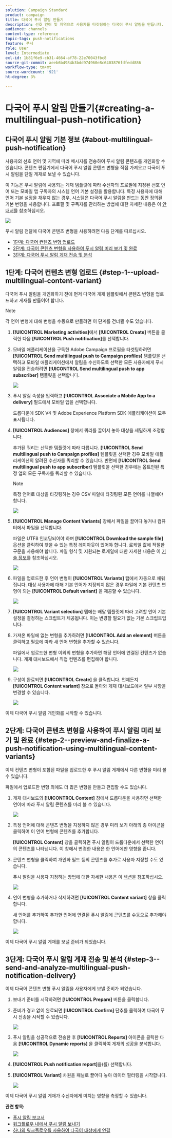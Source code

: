 ```yaml
---
solution: Campaign Standard
product: campaign
title: 다국어 푸시 알림 만들기
description: 선호 언어 및 지역으로 사용자를 타깃팅하는 다국어 푸시 알림을 만듭니다.
audience: channels
content-type: reference
topic-tags: push-notifications
feature: 푸시
role: User
level: Intermediate
exl-id: 1b81f6e9-cb31-4664-af78-22e70043fbc8
source-git-commit: aeeb6b4984b3bdd974960e8c6403876fdfedd886
workflow-type: tm+mt
source-wordcount: '921'
ht-degree: 3%

---
```


# 다국어 푸시 알림 만들기{#creating-a-multilingual-push-notification}

## 다국어 푸시 알림 기본 정보 {#about-multilingual-push-notification}

사용자의 선호 언어 및 지역에 따라 메시지를 전송하여 푸시 알림 콘텐츠를 개인화할 수 있습니다. 콘텐츠 편집기에서 다국어 푸시 알림 콘텐츠 변형을 직접 가져오고 다국어 푸시 알림을 단일 게재로 보낼 수 있습니다.

이 기능은 푸시 알림에 사용되는 게재 템플릿에 따라 수신자의 프로필에 지정된 선호 언어 또는 모바일 앱 구독자의 시스템 언어 기본 설정을 활용합니다. 특정 사용자에 대해 언어 기본 설정을 채우지 않는 경우, 시스템은 다국어 푸시 알림을 만드는 동안 정의된 기본 변형을 사용합니다. 프로필 및 구독자를 관리하는 방법에 대한 자세한 내용은 이 [안내서](../../audiences/using/get-started-profiles-and-audiences.md)를 참조하십시오.

![](assets/multivariant_push_1.png)

푸시 알림 전달에 다국어 콘텐츠 변형을 사용하려면 다음 단계를 따르십시오.

* [1단계: 다국어 컨텐츠 변형 업로드](#step-1--upload-multilingual-content-variant)
* [2단계: 다국어 콘텐츠 변형을 사용하여 푸시 알림 미리 보기 및 완료](#step-2--preview-and-finalize-a-push-notification-using-multilingual-content-variants)
* [3단계: 다국어 푸시 알림 게재 전송 및 분석](#step-3--send-and-analyze-multilingual-push-notification-delivery)

## 1단계: 다국어 컨텐츠 변형 업로드 {#step-1--upload-multilingual-content-variant}

다국어 푸시 알림을 개인화하기 전에 먼저 다국어 게재 템플릿에서 콘텐츠 변형을 업로드하고 게재를 만들어야 합니다.

>[!NOTE]
>
>각 언어 변형에 대해 변형을 수동으로 만들려면 이 단계를 건너뛸 수도 있습니다.

1. **[!UICONTROL Marketing activities]**&#x200B;에서 **[!UICONTROL Create]** 버튼을 클릭한 다음 **[!UICONTROL Push notification]**&#x200B;를 선택합니다.
1. 모바일 애플리케이션을 구독한 Adobe Campaign 프로필을 타겟팅하려면 **[!UICONTROL Send multilingual push to Campaign profiles]** 템플릿을 선택하고 모바일 애플리케이션에서 알림을 수신하도록 선택한 모든 사용자에게 푸시 알림을 전송하려면 **[!UICONTROL Send multilingual push to app subscriber]** 템플릿을 선택합니다.

   ![](assets/multivariant_push_2.png)

1. 푸시 알림 속성을 입력하고 **[!UICONTROL Associate a Mobile App to a delivery]** 필드에서 모바일 앱을 선택합니다.

   드롭다운에 SDK V4 및 Adobe Experience Platform SDK 애플리케이션이 모두 표시됩니다.

1. **[!UICONTROL Audiences]** 창에서 쿼리를 끌어서 놓아 대상을 세밀하게 조정합니다.

   추가된 쿼리는 선택한 템플릿에 따라 다릅니다. **[!UICONTROL Send multilingual push to Campaign profiles]** 템플릿을 선택한 경우 모바일 애플리케이션의 알려진 수신자를 쿼리할 수 있습니다. 반면에 **[!UICONTROL Send multilingual push to app subscriber]** 템플릿을 선택한 경우에는 옵트인된 특정 앱의 모든 구독자를 쿼리할 수 있습니다.
   >[!NOTE]
   >
   >특정 언어로 대상을 타깃팅하는 경우 CSV 파일에 타깃팅된 모든 언어를 나열해야 합니다.

   ![](assets/push_notif_audience.png)

1. **[!UICONTROL Manage Content Variants]** 창에서 파일을 끌어다 놓거나 컴퓨터에서 파일을 선택합니다.

   파일은 UTF8 인코딩되어야 하며 **[!UICONTROL Download the sample file]** 옵션을 클릭하여 찾을 수 있는 특정 레이아웃이 있어야 합니다. 로케일 값에 적절한 구문을 사용해야 합니다. 파일 형식 및 지원되는 로케일에 대한 자세한 내용은 이 [기술 정보](https://docs.adobe.com/content/help/ko-KR/campaign-standard/using/communication-channels/push-notifications/generating-csv-multilingual-push.html)를 참조하십시오.

   ![](assets/multivariant_push_4.png)

1. 파일을 업로드한 후 언어 변형이 **[!UICONTROL Variants]** 탭에서 자동으로 채워집니다. 대상 사용자에 대해 기본 언어가 지정되지 않은 경우 파일에 기본 컨텐츠 변형이 되는 **[!UICONTROL Default variant]** 을 제공할 수 있습니다.

   ![](assets/multivariant_push_5.png)

1. **[!UICONTROL Variant selection]** 탭에는 배달 템플릿에 따라 고려할 언어 기본 설정을 결정하는 스크립트가 제공됩니다. 이는 변경할 필요가 없는 기본 스크립트입니다.
1. 가져온 파일에 없는 변형을 추가하려면 **[!UICONTROL Add an element]** 버튼을 클릭하고 필요에 따라 새 언어 변형을 추가할 수 있습니다.

   파일에서 업로드한 변형 이외의 변형을 추가하면 해당 언어에 연결된 컨텐츠가 없습니다. 게재 대시보드에서 직접 컨텐츠를 편집해야 합니다.

   ![](assets/multivariant_push_6.png)

1. 구성이 완료되면 **[!UICONTROL Create]** 을 클릭합니다. 언제든지 **[!UICONTROL Content variant]** 창으로 돌아와 게재 대시보드에서 일부 사항을 변경할 수 있습니다.

   ![](assets/multivariant_push_8.png)

이제 다국어 푸시 알림 개인화를 시작할 수 있습니다.

## 2단계: 다국어 콘텐츠 변형을 사용하여 푸시 알림 미리 보기 및 완료 {#step-2--preview-and-finalize-a-push-notification-using-multilingual-content-variants}

이제 컨텐츠 변형이 포함된 파일을 업로드한 후 푸시 알림 게재에서 다른 변형을 미리 볼 수 있습니다.

파일에서 업로드한 변형 외에도 더 많은 변형을 만들고 편집할 수도 있습니다.

1. 게재 대시보드의 **[!UICONTROL Content]** 창에서 드롭다운을 사용하면 선택한 언어에 따라 푸시 알림 콘텐츠를 미리 볼 수 있습니다.

   ![](assets/multivariant_push_7.png)

1. 특정 언어에 대해 콘텐츠 변형을 지정하지 않은 경우 미리 보기 아래의 종 아이콘을 클릭하여 이 언어 변형에 콘텐츠를 추가합니다.

   **[!UICONTROL Content]** 창을 클릭하면 푸시 알림이 드롭다운에서 선택한 언어의 콘텐츠를 나타냅니다. 이 창에서 변경한 내용은 한 언어에만 영향을 줍니다.

1. 콘텐츠 변형을 클릭하여 개인화 필드 등의 콘텐츠를 추가로 사용자 지정할 수도 있습니다.

   푸시 알림을 사용자 지정하는 방법에 대한 자세한 내용은 이 [섹션](../../channels/using/customizing-a-push-notification.md)을 참조하십시오.

   ![](assets/multivariant_push_9.png)

1. 언어 변형을 추가하거나 삭제하려면 **[!UICONTROL Content variant]** 창을 클릭합니다.

   새 언어를 추가하여 추가한 언어에 연결된 푸시 알림에 콘텐츠를 수동으로 추가해야 합니다.

   ![](assets/multivariant_push_10.png)

이제 다국어 푸시 알림 게재를 보낼 준비가 되었습니다.

## 3단계: 다국어 푸시 알림 게재 전송 및 분석 {#step-3--send-and-analyze-multilingual-push-notification-delivery}

이제 다국어 콘텐츠 변형 푸시 알림을 사용자에게 보낼 준비가 되었습니다.

1. 보내기 준비를 시작하려면 **[!UICONTROL Prepare]** 버튼을 클릭합니다.
1. 준비가 경고 없이 완료되면 **[!UICONTROL Confirm]** 단추를 클릭하여 다국어 푸시 전송을 시작할 수 있습니다.

   ![](assets/multivariant_push_12.png)

1. 푸시 알림을 성공적으로 전송한 후 **[!UICONTROL Reports]** 아이콘을 클릭한 다음 **[!UICONTROL Dynamic reports]** 을 클릭하여 게재의 성공을 분석합니다.

   ![](assets/multivariant_push_13.png)

1. **[!UICONTROL Push notification report]**&#x200B;을(를) 선택합니다.
1. **[!UICONTROL Variant]** 차원을 패널로 끌어다 놓아 데이터 필터링을 시작합니다.

   ![](assets/multivariant_push_11.png)

이제 다국어 푸시 알림 게재가 수신자에게 미치는 영향을 측정할 수 있습니다.

**관련 항목:**

* [푸시 알림 보고서](../../reporting/using/push-notification-report.md)
* [워크플로우 내에서 푸시 알림 보내기](../../automating/using/push-notification-delivery.md)
* [하나의 워크플로우를 사용하여 다국어 대상에게 연결](https://helpx.adobe.com/kr/campaign/kb/simplify-campaign-management.html#Engageyourcustomersateverystep)

